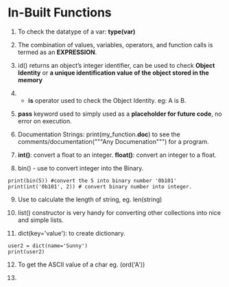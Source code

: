 # In-Built Functions

1. To check the datatype of a var: **type(var)**

2. The combination of values, variables, operators, and function calls is termed as an **EXPRESSION**.

3. id() returns an object’s integer identifier, can be used to check **Object Identity** or **a unique identification value of the object stored in the memory**

4. - **is** operator used to check the Object Identity. eg: A is B.

5. **pass** keyword used to simply used as a **placeholder for future code**, no error on execution.

6. Documentation Strings: print(my_function.__doc__) to see the comments/documentation("""Any Documenation""") for a program.

7. **int()**: convert a float to an integer.
   **float()**: convert an integer to a float.

8. bin() - use to convert integer into the Binary.
```eg.
print(bin(5)) #convert the 5 into binary number '0b101'
print(int('0b101', 2)) # convert binary number into integer.
```

9. Use to calculate the length of string, eg. len(string)

10. list() constructor is very handy for converting other collections into nice and simple lists.

11. dict(key='value'): to create dictionary.
```
user2 = dict(name='Sunny')
print(user2)
```
12. To get the ASCII value of a char eg. (ord('A'))

13. 